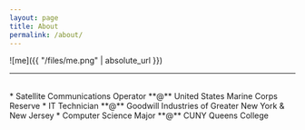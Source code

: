 ```yaml
---
layout: page
title: About
permalink: /about/
---
```


![me]({{ "/files/me.png" | absolute_url }})<br/>


---
<br/>
* Satellite Communications Operator **@** United States Marine Corps Reserve
* IT Technician **@** Goodwill Industries of Greater New York & New Jersey
* Computer Science Major **@** CUNY Queens College


